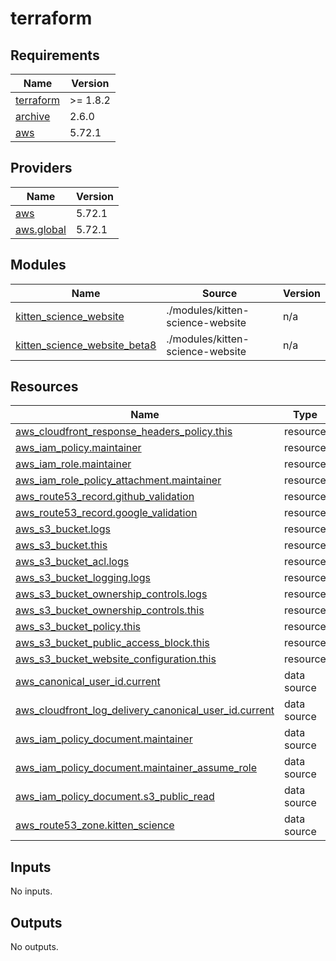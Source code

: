# terraform

<!-- BEGINNING OF PRE-COMMIT-TERRAFORM DOCS HOOK -->
## Requirements

| Name | Version |
|------|---------|
| <a name="requirement_terraform"></a> [terraform](#requirement\_terraform) | >= 1.8.2 |
| <a name="requirement_archive"></a> [archive](#requirement\_archive) | 2.6.0 |
| <a name="requirement_aws"></a> [aws](#requirement\_aws) | 5.72.1 |

## Providers

| Name | Version |
|------|---------|
| <a name="provider_aws"></a> [aws](#provider\_aws) | 5.72.1 |
| <a name="provider_aws.global"></a> [aws.global](#provider\_aws.global) | 5.72.1 |

## Modules

| Name | Source | Version |
|------|--------|---------|
| <a name="module_kitten_science_website"></a> [kitten\_science\_website](#module\_kitten\_science\_website) | ./modules/kitten-science-website | n/a |
| <a name="module_kitten_science_website_beta8"></a> [kitten\_science\_website\_beta8](#module\_kitten\_science\_website\_beta8) | ./modules/kitten-science-website | n/a |

## Resources

| Name | Type |
|------|------|
| [aws_cloudfront_response_headers_policy.this](https://registry.terraform.io/providers/hashicorp/aws/5.72.1/docs/resources/cloudfront_response_headers_policy) | resource |
| [aws_iam_policy.maintainer](https://registry.terraform.io/providers/hashicorp/aws/5.72.1/docs/resources/iam_policy) | resource |
| [aws_iam_role.maintainer](https://registry.terraform.io/providers/hashicorp/aws/5.72.1/docs/resources/iam_role) | resource |
| [aws_iam_role_policy_attachment.maintainer](https://registry.terraform.io/providers/hashicorp/aws/5.72.1/docs/resources/iam_role_policy_attachment) | resource |
| [aws_route53_record.github_validation](https://registry.terraform.io/providers/hashicorp/aws/5.72.1/docs/resources/route53_record) | resource |
| [aws_route53_record.google_validation](https://registry.terraform.io/providers/hashicorp/aws/5.72.1/docs/resources/route53_record) | resource |
| [aws_s3_bucket.logs](https://registry.terraform.io/providers/hashicorp/aws/5.72.1/docs/resources/s3_bucket) | resource |
| [aws_s3_bucket.this](https://registry.terraform.io/providers/hashicorp/aws/5.72.1/docs/resources/s3_bucket) | resource |
| [aws_s3_bucket_acl.logs](https://registry.terraform.io/providers/hashicorp/aws/5.72.1/docs/resources/s3_bucket_acl) | resource |
| [aws_s3_bucket_logging.logs](https://registry.terraform.io/providers/hashicorp/aws/5.72.1/docs/resources/s3_bucket_logging) | resource |
| [aws_s3_bucket_ownership_controls.logs](https://registry.terraform.io/providers/hashicorp/aws/5.72.1/docs/resources/s3_bucket_ownership_controls) | resource |
| [aws_s3_bucket_ownership_controls.this](https://registry.terraform.io/providers/hashicorp/aws/5.72.1/docs/resources/s3_bucket_ownership_controls) | resource |
| [aws_s3_bucket_policy.this](https://registry.terraform.io/providers/hashicorp/aws/5.72.1/docs/resources/s3_bucket_policy) | resource |
| [aws_s3_bucket_public_access_block.this](https://registry.terraform.io/providers/hashicorp/aws/5.72.1/docs/resources/s3_bucket_public_access_block) | resource |
| [aws_s3_bucket_website_configuration.this](https://registry.terraform.io/providers/hashicorp/aws/5.72.1/docs/resources/s3_bucket_website_configuration) | resource |
| [aws_canonical_user_id.current](https://registry.terraform.io/providers/hashicorp/aws/5.72.1/docs/data-sources/canonical_user_id) | data source |
| [aws_cloudfront_log_delivery_canonical_user_id.current](https://registry.terraform.io/providers/hashicorp/aws/5.72.1/docs/data-sources/cloudfront_log_delivery_canonical_user_id) | data source |
| [aws_iam_policy_document.maintainer](https://registry.terraform.io/providers/hashicorp/aws/5.72.1/docs/data-sources/iam_policy_document) | data source |
| [aws_iam_policy_document.maintainer_assume_role](https://registry.terraform.io/providers/hashicorp/aws/5.72.1/docs/data-sources/iam_policy_document) | data source |
| [aws_iam_policy_document.s3_public_read](https://registry.terraform.io/providers/hashicorp/aws/5.72.1/docs/data-sources/iam_policy_document) | data source |
| [aws_route53_zone.kitten_science](https://registry.terraform.io/providers/hashicorp/aws/5.72.1/docs/data-sources/route53_zone) | data source |

## Inputs

No inputs.

## Outputs

No outputs.
<!-- END OF PRE-COMMIT-TERRAFORM DOCS HOOK -->
